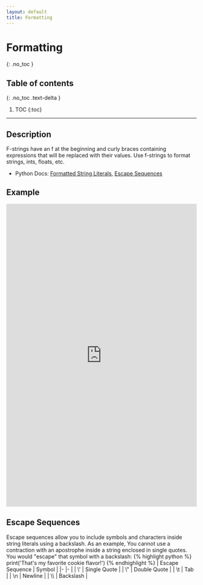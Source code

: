 ```yaml
---
layout: default
title: Formatting
---
```


# Formatting
{: .no_toc }
## Table of contents
{: .no_toc .text-delta }

1. TOC
{:toc}

---

## Description
F-strings have an f at the beginning and curly braces containing expressions that will be replaced with their values. Use f-strings to format strings, ints, floats, etc.
- Python Docs: [Formatted String Literals](https://docs.python.org/3/reference/lexical_analysis.html#f-strings), [Escape Sequences](https://docs.python.org/3/reference/lexical_analysis.html#literals)

## Example

<iframe height="800px" width="100%" src="https://repl.it/@bianca_ruiz/f-strings?lite=true" scrolling="no" frameborder="no" allowtransparency="true" allowfullscreen="true" sandbox="allow-forms allow-pointer-lock allow-popups allow-same-origin allow-scripts allow-modals"></iframe>

## Escape Sequences
Escape sequences allow you to include symbols and characters inside string literals using a backslash. As an example, You cannot use a contraction with an apostrophe inside a string enclosed in single quotes. You would "escape" that symbol with a backslash: 
{% highlight python %}
print('That\'s my favorite cookie flavor!')
{% endhighlight %}
| Escape Sequence 	| Symbol 	|
|-	|-	|
| \\' 	| Single Quote 	|
| \\" 	| Double Quote 	|
| \t 	| Tab 	|
| \n 	| Newline 	|
| \\\ 	| Backslash 	|
